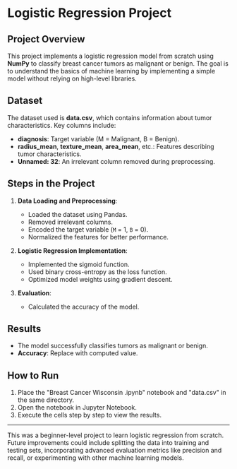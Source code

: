 # Logistic Regression Project

## Project Overview
This project implements a logistic regression model from scratch using **NumPy** to classify breast cancer tumors as malignant or benign. The goal is to understand the basics of machine learning by implementing a simple model without relying on high-level libraries.

## Dataset
The dataset used is **data.csv**, which contains information about tumor characteristics. Key columns include:

- **diagnosis**: Target variable (M = Malignant, B = Benign).
- **radius_mean**, **texture_mean**, **area_mean**, etc.: Features describing tumor characteristics.
- **Unnamed: 32**: An irrelevant column removed during preprocessing.

## Steps in the Project
1. **Data Loading and Preprocessing**:
   - Loaded the dataset using Pandas.
   - Removed irrelevant columns.
   - Encoded the target variable (`M` = 1, `B` = 0).
   - Normalized the features for better performance.

2. **Logistic Regression Implementation**:
   - Implemented the sigmoid function.
   - Used binary cross-entropy as the loss function.
   - Optimized model weights using gradient descent.

3. **Evaluation**:
   - Calculated the accuracy of the model.

## Results
- The model successfully classifies tumors as malignant or benign.
- **Accuracy**: Replace with computed value.

## How to Run
1. Place the "Breast Cancer Wisconsin .ipynb" notebook and "data.csv" in the same directory.
2. Open the notebook in Jupyter Notebook.
3. Execute the cells step by step to view the results.

---

This was a beginner-level project to learn logistic regression from scratch. Future improvements could include splitting the data into training and testing sets, incorporating advanced evaluation metrics like precision and recall, or experimenting with other machine learning models.

